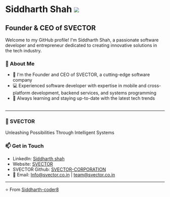 # Siddharth Shah [![](https://visitcount.itsvg.in/api?id=siddharth-coder8&icon=0&color=1)](https://visitcount.itsvg.in)



## Founder & CEO of SVECTOR 

Welcome to my GitHub profile! I'm Siddharth Shah, a passionate software developer and entrepreneur dedicated to creating innovative solutions in the tech industry.

### 🚀 About Me

- 🔭 I'm the Founder and CEO of SVECTOR, a cutting-edge software company
- 💻 Experienced software developer with expertise in mobile and cross-platform development, backend services, and systems programming
- 🌱 Always learning and staying up-to-date with the latest tech trends <br><br> 

---


### 🏢 SVECTOR

Unleashing Possibilities Through Intelligent Systems


### 📫 Get in Touch

- LinkedIn: [Siddharth shah](https://in.linkedin.com/in/siddharth-shah-a216612ba)
- Website: [SVECTOR](https://www.svector.co.in/)
- SVECTOR Github: [SVECTOR-CORPORATION](https://github.com/svector-corporation)
- 📧 Email: [Info@svector.co.in](mailto:Info@svector.co.in) | [team@svector.co.in](mailto:team@svector.co.in)

---

⭐️ From [Siddharth-coder8](https://github.com/siddharth-coder8)
